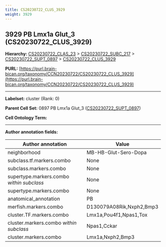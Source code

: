 ```yaml
---
title: CS20230722_CLUS_3929
weight: 3929
---
```

## 3929 PB Lmx1a Glut_3 (CS20230722_CLUS_3929)
<b>Hierarchy: </b>
[CS20230722_CLAS_23](../CS20230722_CLAS_23) >
[CS20230722_SUBC_217](../CS20230722_SUBC_217) >
[CS20230722_SUPT_0897](../CS20230722_SUPT_0897) >
[CS20230722_CLUS_3929](../CS20230722_CLUS_3929)

**PURL:** [https://purl.brain-bican.org/taxonomy/CCN20230722/CS20230722_CLUS_3929](https://purl.brain-bican.org/taxonomy/CCN20230722/CS20230722_CLUS_3929)

---


**Labelset:** cluster (Rank: 0)

**Parent Cell Set:** 0897 PB Lmx1a Glut_3 ([CS20230722_SUPT_0897](../CS20230722_SUPT_0897))



**Cell Ontology Term:** 

[MARKER GENES.]: #


---

[TRANSFERRED ANNOTATIONS.]: #


[AUTHOR ANNOTATION FIELDS.]: #


**Author annotation fields:**

| Author annotation | Value |
|-------------------|-------|
|neighborhood|MB-HB-Glut-Sero-Dopa|
|subclass.tf.markers.combo|None|
|subclass.markers.combo|None|
|supertype.markers.combo _within subclass_|None|
|supertype.markers.combo|None|
|anatomical_annotation|PB|
|merfish.markers.combo|D130079A08Rik,Nxph2,Bmp3|
|cluster.TF.markers.combo|Lmx1a,Pou4f1,Npas1,Tox|
|cluster.markers.combo _within subclass_|Npas1,Cckar|
|cluster.markers.combo|Lmx1a,Nxph2,Bmp3|
